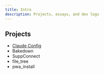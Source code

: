 ```yaml
---
title: Intro
description: Projects, essays, and dev logs
---
```


## Projects
- [Claude Config](../projects/claude-config)
- Bakedown
- SuppConnect
- file_tree
- pwa_install